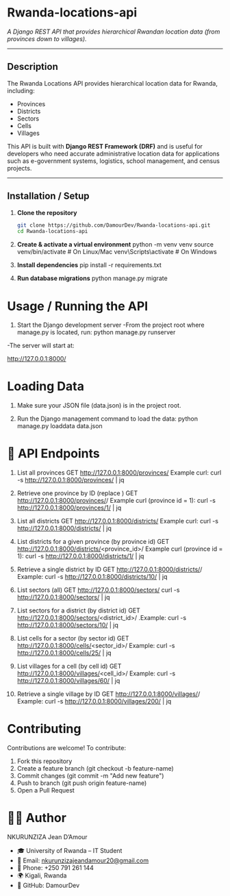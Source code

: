 # Rwanda-locations-api

_A Django REST API that provides hierarchical Rwandan location data (from provinces down to villages)._

---

## **Description**

The Rwanda Locations API provides hierarchical location data for Rwanda, including:

- Provinces  
- Districts  
- Sectors  
- Cells  
- Villages  

This API is built with **Django REST Framework (DRF)** and is useful for developers who need accurate administrative location data for applications such as e-government systems, logistics, school management, and census projects.

---

## **Installation / Setup**

1. **Clone the repository**  
   ```bash
   git clone https://github.com/DamourDev/Rwanda-locations-api.git
   cd Rwanda-locations-api

2. **Create & activate a virtual environment**
python -m venv venv
source venv/bin/activate   # On Linux/Mac
venv\Scripts\activate      # On Windows

3. **Install dependencies**
pip install -r requirements.txt

4. **Run database migrations**
python manage.py migrate

# Usage / Running the API

1. Start the Django development server
-From the project root where manage.py is located, run:
python manage.py runserver

-The server will start at:

http://127.0.0.1:8000/

# Loading Data

1. Make sure your JSON file (data.json) is in the project root.

2. Run the Django management command to load the data:
python manage.py loaddata data.json

# 🔗 API Endpoints

1. List all provinces
GET  http://127.0.0.1:8000/provinces/
Example curl:
curl -s http://127.0.0.1:8000/provinces/ | jq

2. Retrieve one province by ID (replace <id>)
GET  http://127.0.0.1:8000/provinces/<id>/
Example curl (province id = 1):
curl -s http://127.0.0.1:8000/provinces/1/ | jq

3. List all districts
GET  http://127.0.0.1:8000/districts/
Example curl:
curl -s http://127.0.0.1:8000/districts/ | jq

4. List districts for a given province (by province id)
GET  http://127.0.0.1:8000/districts/<province_id>/
Example curl (province id = 1):
curl -s http://127.0.0.1:8000/districts/1/ | jq

5. Retrieve a single district by ID
GET  http://127.0.0.1:8000/districts/<id>/
Example:
curl -s http://127.0.0.1:8000/districts/10/ | jq

6. List sectors (all)
GET  http://127.0.0.1:8000/sectors/
curl -s http://127.0.0.1:8000/sectors/ | jq

7. List sectors for a district (by district id)
GET  http://127.0.0.1:8000/sectors/<district_id>/
.Example:
curl -s http://127.0.0.1:8000/sectors/10/ | jq

8. List cells for a sector (by sector id)
GET  http://127.0.0.1:8000/cells/<sector_id>/
Example:
curl -s http://127.0.0.1:8000/cells/25/ | jq

9. List villages for a cell (by cell id)
GET  http://127.0.0.1:8000/villages/<cell_id>/
Example:
curl -s http://127.0.0.1:8000/villages/60/ | jq

10. Retrieve a single village by ID
GET  http://127.0.0.1:8000/villages/<id>/
Example:
curl -s http://127.0.0.1:8000/villages/200/ | jq

# Contributing

Contributions are welcome!
To contribute:
1.	Fork this repository
2.	Create a feature branch (git checkout -b feature-name)
3.	Commit changes (git commit -m "Add new feature")
4.	Push to branch (git push origin feature-name)
5.	Open a Pull Request

# 👨‍💻 Author

NKURUNZIZA Jean D’Amour
-	🎓 University of Rwanda – IT Student
-	📧 Email: nkurunzizajeandamour20@gmail.com
-	📱 Phone: +250 791 261 144
-	🌍 Kigali, Rwanda
-	💼 GitHub: DamourDev


